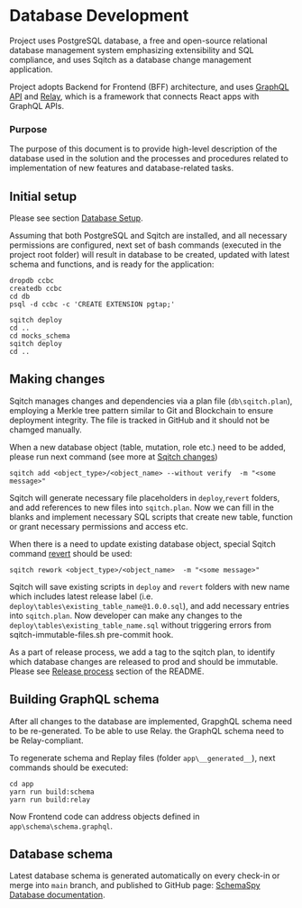 # Database Development

Project uses PostgreSQL database, a free and open-source relational database management system emphasizing extensibility and SQL compliance, and uses Sqitch as a database change management application.

Project adopts Backend for Frontend (BFF) architecture, and uses [GraphQL API](http://graphql.org/learn/) and [Relay](https://facebook.github.io/relay/), which is a framework that connects React apps with GraphQL APIs. 


### Purpose

The purpose of this document is to provide high-level description of the database used in the solution and the processes and procedures related to implementation of new features and database-related tasks.

## Initial setup

Please see section [Database Setup](../README.md#database-setup). 

Assuming that both PostgreSQL and Sqitch are installed, and all necessary permissions are configured, next set of bash commands (executed in the project root folder) will result in database to be created, updated with latest schema and functions, and is ready for the application:

```
dropdb ccbc
createdb ccbc
cd db 
psql -d ccbc -c 'CREATE EXTENSION pgtap;'

sqitch deploy
cd ..
cd mocks_schema
sqitch deploy
cd ..
```

## Making changes 

Sqitch manages changes and dependencies via a plan file (`db\sqitch.plan`), employing a Merkle tree pattern similar to Git and Blockchain to ensure deployment integrity. The file is tracked in GitHub and it should not be chamged manually.

When a new database object (table, mutation, role etc.) need to be added, please run next command (see more at [Sqitch changes](../db/README.md#sqitch-changes))

```
sqitch add <object_type>/<object_name> --without verify  -m "<some message>"
```

Sqitch will generate necessary file placeholders in `deploy`,`revert` folders, and add references to new files into `sqitch.plan`. Now we can fill in the blanks and implement necessary SQL scripts that create new table, function or grant necessary permissions and access etc.

When there is a need to update existing database object, special Sqitch command [revert](https://sqitch.org/docs/manual/sqitch-revert/) should be used:

```
sqitch rework <object_type>/<object_name>  -m "<some message>"
```

Sqitch will save existing scripts in `deploy` and `revert` folders with new name which includes latest release label (i.e. `deploy\tables\existing_table_name@1.0.0.sql`), and add necessary entries into `sqitch.plan`.
Now developer can make any changes to the `deploy\tables\existing_table_name.sql` without triggering errors from sqitch-immutable-files.sh pre-commit hook.

As a part of release process, we add a tag to the sqitch plan, to identify which database changes are released to prod and should be immutable. Please see [Release process](../README.md#release-process) section of the README.



## Building GraphQL schema

After all changes to the database are implemented, GrapghQL schema need to be re-generated. To be able to use Relay. the GraphQL schema need to be Relay-compliant. 

To regenerate schema and Replay files (folder `app\__generated__`), next commands should be executed:

```
cd app
yarn run build:schema
yarn run build:relay
```

Now Frontend code can address objects defined in `app\schema\schema.graphql`.

## Database schema

Latest database schema is generated automatically on every check-in or merge into `main` branch, and published to GitHub page: 
[SchemaSpy Database documentation](https://bcgov.github.io/CONN-CCBC-portal/schemaspy/).

